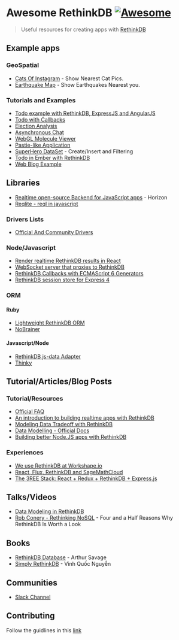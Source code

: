 # Awesome RethinkDB [![Awesome](https://cdn.rawgit.com/sindresorhus/awesome/d7305f38d29fed78fa85652e3a63e154dd8e8829/media/badge.svg)](https://github.com/sindresorhus/awesome)

> Useful resources for creating apps with [RethinkDB](https://rethinkdb.com)

## Example apps

### GeoSpatial

- [Cats Of Instagram](https://github.com/rethinkdb/cats-of-instagram) - Show Nearest Cat Pics.
- [Earthquake Map](https://github.com/rethinkdb/earthquake-map) - Show Earthquakes Nearest you.

### Tutorials and Examples
- [Todo example with RethinkDB, ExpressJS and AngularJS](https://github.com/rethinkdb/rethinkdb-example-nodejs/tree/master/todo-angular-express-promise)
- [Todo with Callbacks](https://github.com/rethinkdb/rethinkdb-example-nodejs/tree/master/todo-angular-express)
- [Election Analysis](https://rethinkdb.com/docs/tutorials/elections/)
- [Asynchronous Chat](https://github.com/rethinkdb/rethinkdb-example-nodejs-chat)
- [WebGL Molecule Viewer](https://github.com/psb/molly.js/)
- [Pastie-like Application](https://github.com/rethinkdb/rethinkdb-example-sinatra-pastie)
- [SuperHero DataSet](https://rethinkdb.com/docs/tutorials/superheroes/) - Create/Insert and Filtering
- [Todo in Ember with RethinkDB](https://github.com/rethinkdb/rethinkdb-example-bottle-ember-todo)
- [Web Blog Example](https://github.com/rethinkdb/rethinkdb-example-webpy-blog)

## Libraries

- [Realtime open-source Backend for JavaScript apps](https://horizon.io) - Horizon
- [Reqlite - reql in javascript](https://github.com/neumino/reqlite)

### Drivers Lists

- [Official And Community Drivers](https://www.rethinkdb.com/docs/install-drivers/)

### Node/Javascript

- [Render realtime RethinkDB results in React](https://github.com/mikemintz/react-rethinkdb)
- [WebSocket server that proxies to RethinkDB](https://github.com/mikemintz/rethinkdb-websocket-server)
- [RethinkDB Callbacks with ECMAScript 6 Generators](https://github.com/hden/rethinkdb-co)
- [RethinkDB session store for Express 4](https://github.com/armenfilipetyan/express-session-rethinkdb)

### ORM

#### Ruby
 - [Lightweight RethinkDB ORM](https://github.com/kureikain/epiphy)
 - [NoBrainer](http://nobrainer.io/)
 
#### Javascript/Node
 - [RethinkDB js-data Adapter](https://github.com/js-data/js-data-rethinkdb)
 - [Thinky](https://github.com/neumino/thinky)
  

## Tutorial/Articles/Blog Posts

### Tutorial/Resources
 - [Official FAQ](https://rethinkdb.com/faq/)
 - [An introduction to building realtime apps with RethinkDB](https://jaxenter.com/building-realtime-apps-rethinkdb-115254.html)
 - [Modeling Data Tradeoff with RethinkDB](http://blog.hiphipjorge.com/the-most-important-tradeoff-when-modeling-data-in-rethinkdb/)
 - [Data Modelling - Official Docs](https://rethinkdb.com/docs/data-modeling/)
 - [Building better Node.JS apps with RethinkDB](https://nodecraft.com/blog/dev/building-better-node-js-apps-with-rethinkdb)

### Experiences

- [We use RethinkDB at Workshape.io](http://blog.workshape.io/we-use-rethinkdb-at-workshapeio/)
- [React, Flux, RethinkDB and SageMathCloud](http://sagemath.blogspot.sg/2015/08/react-flux-rethinkdb-and-sagemathcloud.html)
- [The 3REE Stack: React + Redux + RethinkDB + Express.js](http://blog.workshape.io/the-3ree-stack-react-redux-rethinkdb-express-js/)

## Talks/Videos
- [Data Modeling in RethinkDB](https://www.youtube.com/watch?v=vJtDNRsUozk)
- [Rob Conery - Rethinking NoSQL](https://www.youtube.com/watch?v=Ee1v_SuECRk) - Four and a Half Reasons Why RethinkDB Is Worth a Look


## Books

- [RethinkDB Database](https://www.gitbook.com/book/gitart/rethinkdb/details) - Arthur Savage
- [Simply RethinkDB](https://leanpub.com/simplyrethinkdb/read) - Vinh Quốc Nguyễn


## Communities

- [Slack Channel](http://slack.rethinkdb.com/)

## Contributing

Follow the guidlines in this [link](https://github.com/wmira/awesome-rethinkdb/blob/master/CONTRIBUTING.md)
